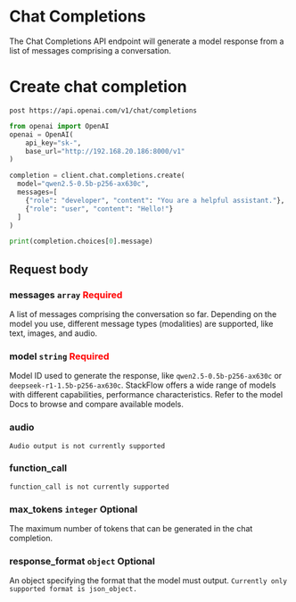 # Chat Completions
The Chat Completions API endpoint will generate a model response from a list of messages comprising a conversation.

# Create chat completion
`post https://api.openai.com/v1/chat/completions`

```python
from openai import OpenAI
openai = OpenAI(
    api_key="sk-",
    base_url="http://192.168.20.186:8000/v1"
)

completion = client.chat.completions.create(
  model="qwen2.5-0.5b-p256-ax630c",
  messages=[
    {"role": "developer", "content": "You are a helpful assistant."},
    {"role": "user", "content": "Hello!"}
  ]
)

print(completion.choices[0].message)
```

## Request body

### messages `array` <span style="color: red;">Required</span>
A list of messages comprising the conversation so far. Depending on the model you use, different message types (modalities) are supported, like text, images, and audio.

### model `string` <span style="color: red;">Required</span>
Model ID used to generate the response, like `qwen2.5-0.5b-p256-ax630c` or `deepseek-r1-1.5b-p256-ax630c`. StackFlow offers a wide range of models with different capabilities, performance characteristics. Refer to the model Docs to browse and compare available models.

### audio
`Audio output is not currently supported`

### function_call
`function_call is not currently supported`

### max_tokens `integer` Optional
The maximum number of tokens that can be generated in the chat completion.

### response_format `object` Optional
An object specifying the format that the model must output.
`Currently only supported format is json_object.`